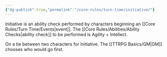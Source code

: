 ```yaml
---
{"dg-publish":true,"permalink":"/core-rules/turn-time/initiative/"}
---
```


Initiative is an ability check performed by characters beginning an [[Core Rules/Turn Time/Events\|event]].
The [[Core Rules/Abilities/Ability Checks\|ability check]] to be performed is Agility + Intellect.

On a tie between two characters for Initiative. The [[TTRPG Basics/GM\|GM]] chooses who would go first.